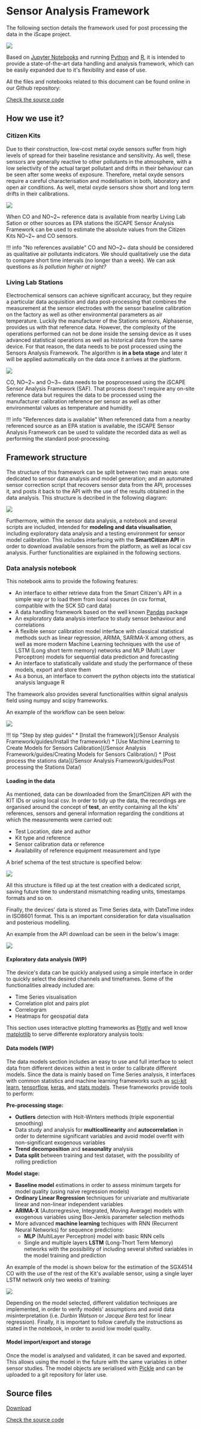Sensor Analysis Framework
=========================

The following section details the framework used for post processing the data in the iScape project.

![](https://i.imgur.com/siufqdY.png)

Based on [Jupyter Notebooks](http://jupyter.org/) and running [Python](http://www.python.org) and [R](https://www.r-project.org/), it is intended to provide a state-of-the-art data handling and analysis framework, which can be easily expanded due to it's flexibility and ease of use.

All the files and notebooks related to this document can be found online in our Github repository:

<a class="github-button" data-size="large" href="https://github.com/fablabbcn/smartcitizen-iscape-data" aria-label="Check the source code">Check the source code</a>

## How we use it?

### Citizen Kits

Due to their construction, low-cost metal oxyde sensors suffer from high levels of spread for their baseline resistance and sensitivity. As well, these sensors are generally reactive to other pollutants in the atmosphere, with a low selectivity of the actual target pollutant and drifts in their behaviour can be seen after some weeks of exposure. Therefore, metal oxyde sensors require a careful characterisation and modelisation in both, laboratory and open air conditions. As well, metal oxyde sensors show short and long term drifts in their calibrations.

![](https://i.imgur.com/qFexJ8A.png)

When CO and NO~2~ reference data is available from nearby Living Lab Sation or other sources as EPA stations the iSCAPE Sensor Analysis Framework can be used to estimate the absolute values from the Citizen Kits NO~2~ and CO sensors.

!!! info "No references available"
	CO and NO~2~ data should be considered as qualitative air pollutants indicators. We should qualitatively use the data to compare short time intervals (no longer than a week). We can ask questions as _Is pollution higher at night?_

### Living Lab Stations

Electrochemical sensors can achieve significant accuracy, but they require a particular data acquisition and data post-processing that combines the measurement at the sensor electrodes with the sensor baseline calibration on the factory as well as other environmental parameters as air temperature. Luckily the manufacturer of the Stations sensors, Alphasense, provides us with that reference data. However, the complexity of the operations performed can not be done inside the sensing device as it uses advanced statistical operations as well as historical data from the same device. For that reason, the data needs to be post processed using the Sensors Analysis Framework. The algorithm is **in a beta stage** and later it will be applied automatically on the data once it arrives at the platform.

![](https://i.imgur.com/Mi896Jh.png)

CO, NO~2~ and O~3~ data needs to be posprocessed using the iSCAPE Sensor Analysis Framework (SAF). That process doesn't require any on-site reference data but requires the data to be processed using the manufacturer calibration reference per sensor as well as other environmental values as temperature and humidity.

!!! info "References data is available"
	When referenced data from a nearby referenced source as an EPA station is available, the iSCAPE Sensor Analysis Framework can be used to validate the recorded data as well as performing the standard post-processing.

## Framework structure

The structure of this framework can be split between two main areas: one dedicated to sensor data analysis and model generation; and an automated sensor correction script that recovers sensor data from the API, processes it, and posts it back to the API with the use of the results obtained in the data analysis. This structure is decribed in the following diagram:

![](https://i.imgur.com/AWjv3ci.png)

Furthermore, within the sensor data analysis, a notebook and several scripts are included, intended for **modeling and data visualisation**, including exploratory data analysis and a testing environment for sensor model calibration. This includes interfacing with the **SmartCitizen API** in order to download available sensors from the platform, as well as local csv analysis. Further functionalities are explained in the following sections.

### Data analysis notebook

This notebook aims to provide the following features:

- An interface to either retrieve data from the Smart Citizen's API in a simple way or to load them from local sources (in csv format, compatible with the SCK SD card data)
- A data handling framework based on the well known [Pandas](http://www.pandas.org) package
- An exploratory data analysis interface to study sensor behaviour and correlations
- A flexible sensor calibration model interface with classical statistical methods such as linear regression, ARIMA, SARIMA-X among others, as well as more modern Machine Learning techniques with the use of LSTM (Long short term memory) networks and MLP (Multi Layer Perceptron) models for sequential data prediction and forecasting
- An interface to statistically validate and study the performance of these models, export and store them
- As a bonus, an interface to convert the python objects into the statistical analysis language R

The framework also provides several functionalities within signal analysis field using numpy and scipy frameworks.

An example of the workflow can be seen below:

![](https://i.imgur.com/U1S9hLR.png)

!!! tip "Step by step guides"
	* [Install the framework](/Sensor Analysis Framework/guides/Install the framework/)
	* [Use Machine Learning to Create Models for Sensors Calibration](/Sensor Analysis Framework/guides/Creating Models for Sensors Calibration/)
	* [Post process the stations data](/Sensor Analysis Framework/guides/Post processing the Stations Data/)


#### Loading in the data

As mentioned, data can be downloaded from the SmartCitizen API with the KIT IDs or using local csv. In order to tidy up the data, the recordings are organised around the concept of **test**, an entity containing all the kits' references, sensors and general information regarding the conditions at which the measurements were carried out:

- Test Location, date and author
- Kit type and reference
- Sensor calibration data or reference
- Availability of reference equipment measurement and type

A brief schema of the test structure is specified below:

![](https://i.imgur.com/CSi5tL4.png)


All this structure is filled up at the test creation  with a dedicated script, saving future time to understand mismatching reading units, timestamps formats and so on.

Finally, the devices' data is stored as Time Series data, with DateTime index in ISO8601 format. This is an important consideration for data visualisation and posterious modelling.

An example from the API download can be seen in the below's image:

![](https://i.imgur.com/xJnWWf7.png)

#### Exploratory data analysis (WIP)

The device's data can be quickly analysed using a simple interface in order to quickly select the desired channels and timeframes. Some of the functionalities already included are:

- Time Series visualisation
- Correlation plot and pairs plot
- Correlogram
- Heatmaps for geospatial data

This section uses interactive plotting frameworks as [Plotly](http://plot.ly) and well know [matplotlib](http://matplotlib.org/) to serve differente exploratory analysis tools:

#### Data models (WIP)

The data models section includes an easy to use and full interface to select data from different devices within a test in order to calibrate different models. Since the data is mainly based on Time Series analysis, it interfaces with common statistics and machine learning frameworks such as [sci-kit learn](http://scikit-learn.org/), [tensorflow](https://www.tensorflow.org), [keras](http://keras.io/), and [stats models](http://www.statsmodels.org/dev/tsa.html#module-statsmodels.tsa). These frameworks provide tools to perform:

**Pre-processing stage:**

- **Outliers** detection with Holt-Winters methods (triple exponential smoothing)
- Data study and analysis for **multicollinearity** and **autocorrelation** in order to determine significant variables and avoid model overfit with non-significant exogenous variables
- **Trend decomposition** and **seasonality** analysis
- **Data split** between training and test dataset, with the possibility of rolling prediction

**Model stage:**

- **Baseline model** estimations in order to assess minimum targets for model quality (using naive regression models)
- **Ordinary Linear Regression** techniques for univariate and multivariate linear and non-linear independent variables
- **ARIMA-X** (Autorregresive, Integrated, Moving Average) models with exogenous variables using Box-Jenkis parameter selection methods
- More advanced **machine learning** techiques with RNN (Recurrent Neural Networks) for sequence predictions:
    - **MLP** (MultiLayer Perceptron) model with basic RNN cells
    - Single and multiple layers **LSTM** (Long-Thort Term Memory) networks with the possibility of including several shifted variables in the model training and prediction

An example of the model is shown below for the estimation of the SGX4514 CO with the use of the rest of the Kit's available sensor, using a single layer LSTM network only two weeks of training:

![](https://i.imgur.com/aoX2GcF.png)

Depending on the model selected, different validation techniques are implemented, in order to verify models' assumptions and avoid data misinterpretation (i.e. *Durbin Watson* or *Jacque Bera* test for linear regression). Finally, it is important to follow carefully the instructions as stated in the notebook, in order to avoid low model quality.

#### Model import/export and storage

Once the model is analysed and validated, it can be saved and exported. This allows using the model in the future with the same variables in other sensor studies. The model objects are serialised with [Pickle](https://docs.python.org/2/library/pickle.html) and can be uploaded to a git repository for later use.

## Source files

<a class="github-button" data-size="large" href="https://github.com/fablabbcn/smartcitizen-iscape-data/archive/master.zip" data-icon="octicon-cloud-download" aria-label="Download from GitHub">Download</a>

<a class="github-button" data-size="large" href="https://github.com/fablabbcn/smartcitizen-iscape-data" aria-label="Check the source code">Check the source code</a>